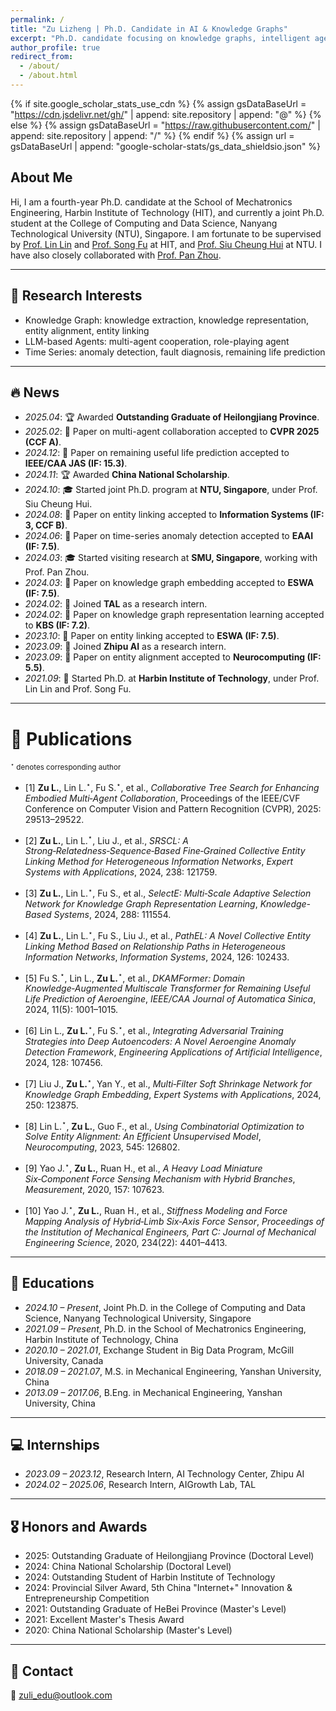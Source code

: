 ```yaml
---
permalink: /
title: "Zu Lizheng | Ph.D. Candidate in AI & Knowledge Graphs"
excerpt: "Ph.D. candidate focusing on knowledge graphs, intelligent agents, LLMs, and time series modeling."
author_profile: true
redirect_from: 
  - /about/
  - /about.html
---
```


{% if site.google_scholar_stats_use_cdn %}
{% assign gsDataBaseUrl = "https://cdn.jsdelivr.net/gh/" | append: site.repository | append: "@" %}
{% else %}
{% assign gsDataBaseUrl = "https://raw.githubusercontent.com/" | append: site.repository | append: "/" %}
{% endif %}
{% assign url = gsDataBaseUrl | append: "google-scholar-stats/gs_data_shieldsio.json" %}

## About Me
<span class='anchor' id='about-me'></span>

Hi, I am a fourth-year Ph.D. candidate at the School of Mechatronics Engineering, Harbin Institute of Technology (HIT), and currently a joint Ph.D. student at the College of Computing and Data Science, Nanyang Technological University (NTU), Singapore.
I am fortunate to be supervised by <a href="https://homepage.hit.edu.cn/linlin?lang=zh">Prof. Lin Lin</a> and <a href="https://homepage.hit.edu.cn/fusong?lang=zh">Prof. Song Fu</a> at HIT, and <a href="https://personal.ntu.edu.sg/asschui/">Prof. Siu Cheung Hui</a> at NTU. I have also closely collaborated with <a href="https://panzhous.github.io/">Prof. Pan Zhou</a>.

---

<span id="-interests"></span>
## 🤖 Research Interests
- Knowledge Graph: knowledge extraction, knowledge representation, entity alignment, entity linking   
- LLM-based Agents: multi-agent cooperation, role-playing agent
- Time Series: anomaly detection, fault diagnosis, remaining life prediction

---

<span id="-news"></span>
## 🔥 News
- *2025.04*: 🏆 Awarded **Outstanding Graduate of Heilongjiang Province**.  
- *2025.02*: 📄 Paper on multi-agent collaboration accepted to **CVPR 2025 (CCF A)**.  
- *2024.12*: 📄 Paper on remaining useful life prediction accepted to **IEEE/CAA JAS (IF: 15.3)**.
- *2024.11*: 🏆 Awarded **China National Scholarship**.  
- *2024.10*: 🎓 Started joint Ph.D. program at **NTU, Singapore**, under Prof. Siu Cheung Hui.
- *2024.08*: 📄 Paper on entity linking accepted to **Information Systems (IF: 3, CCF B)**.  
- *2024.06*: 📄 Paper on time-series anomaly detection accepted to **EAAI (IF: 7.5)**.  
- *2024.03*: 🎓 Started visiting research at **SMU, Singapore**, working with Prof. Pan Zhou.  
- *2024.03*: 📄 Paper on knowledge graph embedding accepted to **ESWA (IF: 7.5)**.  
- *2024.02*: 💼 Joined **TAL** as a research intern.  
- *2024.02*: 📄 Paper on knowledge graph representation learning accepted to **KBS (IF: 7.2)**.  
- *2023.10*: 📄 Paper on entity linking accepted to **ESWA (IF: 7.5)**.  
- *2023.09*: 💼 Joined **Zhipu AI** as a research intern. 
- *2023.09*: 📄 Paper on entity alignment accepted to **Neurocomputing (IF: 5.5)**.  
- *2021.09*: 🚀 Started Ph.D. at **Harbin Institute of Technology**, under Prof. Lin Lin and Prof. Song Fu.  

---

[//]: # (<div class='paper-box'><div class='paper-box-image'><div><div class="badge">CVPR 2025</div><img src='images/500x300.png' alt="cots" width="100%"></div></div>)

[//]: # (<div class='paper-box-text' markdown="1">)

[//]: # ()
[//]: # (**Collaborative Tree Search for Enhancing Embodied Multi-Agent Collaboration**  )

[//]: # (Zu Lizheng, et al.  )

[//]: # ([**Paper**]&#40;#&#41; • [**Project**]&#40;#&#41;)

[//]: # ()
[//]: # (</div></div>)

<span id="-leadership-publication-work"></span>
# 📝 Publications
<sub>$^{\star}$ denotes corresponding author</sub>
- [1] **Zu L.**, Lin L.$^{\star}$, Fu S.$^{\star}$, et al., *Collaborative Tree Search for Enhancing Embodied Multi‑Agent Collaboration*, Proceedings of the IEEE/CVF Conference on Computer Vision and Pattern Recognition (CVPR), 2025: 29513–29522. 

- [2] **Zu L.**, Lin L.$^{\star}$, Liu J., et al., *SRSCL: A Strong‑Relatedness‑Sequence‑Based Fine‑Grained Collective Entity Linking Method for Heterogeneous Information Networks*, *Expert Systems with Applications*, 2024, 238: 121759. 

- [3] **Zu L.**, Lin L.$^{\star}$, Fu S., et al., *SelectE: Multi‑Scale Adaptive Selection Network for Knowledge Graph Representation Learning*, *Knowledge-Based Systems*, 2024, 288: 111554. 

- [4] **Zu L.**, Lin L.$^{\star}$, Fu S., Liu J., et al., *PathEL: A Novel Collective Entity Linking Method Based on Relationship Paths in Heterogeneous Information Networks*, *Information Systems*, 2024, 126: 102433. 

- [5] Fu S.$^{\star}$, Lin L., **Zu L.**$^{\star}$, et al., *DKAMFormer: Domain Knowledge‑Augmented Multiscale Transformer for Remaining Useful Life Prediction of Aeroengine*, *IEEE/CAA Journal of Automatica Sinica*, 2024, 11(5): 1001–1015. 

- [6] Lin L., **Zu L.**$^{\star}$, Fu S.$^{\star}$, et al., *Integrating Adversarial Training Strategies into Deep Autoencoders: A Novel Aeroengine Anomaly Detection Framework*, *Engineering Applications of Artificial Intelligence*, 2024, 128: 107456. 

- [7] Liu J., **Zu L.**$^{\star}$, Yan Y., et al., *Multi‑Filter Soft Shrinkage Network for Knowledge Graph Embedding*, *Expert Systems with Applications*, 2024, 250: 123875. 

- [8] Lin L.$^{\star}$, **Zu L.**, Guo F., et al., *Using Combinatorial Optimization to Solve Entity Alignment: An Efficient Unsupervised Model*, *Neurocomputing*, 2023, 545: 126802. 

- [9] Yao J.$^{\star}$, **Zu L.**, Ruan H., et al., *A Heavy Load Miniature Six‑Component Force Sensing Mechanism with Hybrid Branches*, *Measurement*, 2020, 157: 107623.

- [10] Yao J.$^{\star}$, **Zu L.**, Ruan H., et al., *Stiffness Modeling and Force Mapping Analysis of Hybrid‑Limb Six‑Axis Force Sensor*, *Proceedings of the Institution of Mechanical Engineers, Part C: Journal of Mechanical Engineering Science*, 2020, 234(22): 4401–4413. 



---
<span id="-educations"></span>
## 📖 Educations
- *2024.10 – Present*, Joint Ph.D. in the College of Computing and Data Science, Nanyang Technological University, Singapore
- *2021.09 – Present*, Ph.D. in the School of Mechatronics Engineering, Harbin Institute of Technology, China
- *2020.10 – 2021.01*, Exchange Student in Big Data Program, McGill University, Canada  
- *2018.09 – 2021.07*, M.S. in Mechanical Engineering, Yanshan University, China 
- *2013.09 – 2017.06*, B.Eng. in Mechanical Engineering, Yanshan University, China 



---
<span id="-internships"></span>
## 💻 Internships
- *2023.09 – 2023.12*, Research Intern, AI Technology Center, Zhipu AI
- *2024.02 – 2025.06*, Research Intern, AIGrowth Lab, TAL

---
<span id="-honors-and-awards"></span>
## 🎖 Honors and Awards
- 2025: Outstanding Graduate of Heilongjiang Province (Doctoral Level)  
- 2024: China National Scholarship (Doctoral Level) 
- 2024: Outstanding Student of Harbin Institute of Technology
- 2024: Provincial Silver Award, 5th China "Internet+" Innovation & Entrepreneurship Competition  
- 2021: Outstanding Graduate of HeBei Province (Master's Level)  
- 2021: Excellent Master's Thesis Award
- 2020: China National Scholarship (Master's Level)  


---
<span id="-contact"></span>
## 💬 Contact
📧 zuli_edu@outlook.com  
